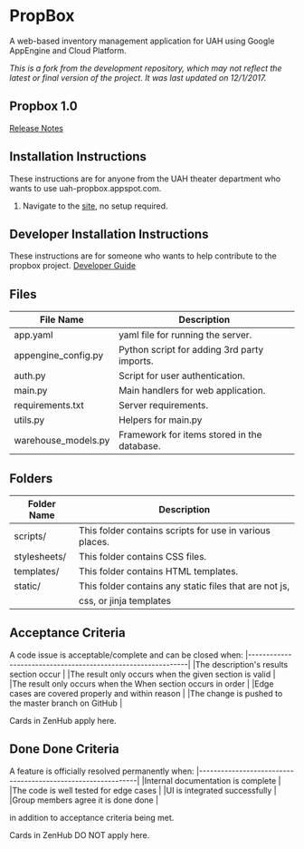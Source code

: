 # PropBox
A web-based inventory management application for UAH using Google AppEngine and Cloud Platform.

*This is a fork from the development repository, which may not reflect the latest or final version of the project. It was last updated on 12/1/2017.*


## Propbox 1.0
[Release Notes](Propbox_1.0_Release_Notes.pdf)

## Installation Instructions
These instructions are for anyone from the UAH theater department who wants to use uah-propbox.appspot.com.

1. Navigate to the [site](https://uah-propbox.appspot.com), no setup required.

## Developer Installation Instructions
These instructions are for someone who wants to help contribute to the propbox project.
[Developer Guide](https://docs.google.com/document/d/150tjfQCVWj44AUbpQ-3HOCYtCxwx4G8quTkFvtUQkTU/edit?usp=sharing)

## Files

| File Name           | Description                                   |
|---------------------|-----------------------------------------------|
| app.yaml            | yaml file for running the server.             |
| appengine_config.py | Python script for adding 3rd party imports.   |
| auth.py             | Script for user authentication.               |
| main.py             | Main handlers for web application.            |
| requirements.txt    | Server requirements.                          |
| utils.py 			  | Helpers for main.py 						  |
| warehouse_models.py | Framework for items stored in the database.   |

## Folders

| Folder Name    | Description                                             |
|----------------|---------------------------------------------------------|
| scripts/       | This folder contains scripts for use in various places. |
| stylesheets/   | This folder contains CSS files.                         |
| templates/     | This folder contains HTML templates.                    |
| static/        | This folder contains any static files that are not js,  |
|                | css, or jinja templates                                 |

## Acceptance Criteria
A code issue is acceptable/complete and can be closed when:
 |-------------------------------------------------------------|
 |The description's results section occur                      |
 |The result only occurs when the given section is valid       |
 |The result only occurs when the When section occurs in order |
 |Edge cases are covered properly and within reason            |
 |The change is pushed to the master branch on GitHub          |

Cards in ZenHub apply here.

## Done Done Criteria
A feature is officially resolved permanently when:
 |-------------------------------------------------------------|
 |Internal documentation is complete                           |
 |The code is well tested for edge cases                       |
 |UI is integrated successfully                                |
 |Group members agree it is done done                          |
 
 in addition to acceptance criteria being met.
 
 Cards in ZenHub DO NOT apply here.
